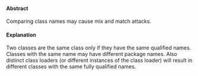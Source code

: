 #### Abstract
Comparing class names may cause mix and match attacks.

#### Explanation
Two classes are the same class only if they have the same qualified names. Classes with the same name may have different package names. Also distinct class loaders (or different instances of the class loader) will result in different classes with the same fully qualified names. 

